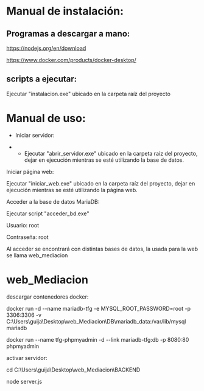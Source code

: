 # Manual de instalación:

## Programas a descargar a mano:

https://nodejs.org/en/download

https://www.docker.com/products/docker-desktop/

## scripts a ejecutar:

Ejecutar "instalacion.exe" ubicado en la carpeta raíz del proyecto

# Manual de uso:

 - Iniciar servidor:

 - - Ejecutar "abrir_servidor.exe" ubicado en la carpeta raíz del proyecto, dejar en ejecución mientras se esté utilizando la base de datos.

Iniciar página web:

Ejecutar "iniciar_web.exe" ubicado en la carpeta raíz del proyecto, dejar en ejecución mientras se esté utilizando la página web.

Acceder a la base de datos MariaDB:

Ejecutar script "acceder_bd.exe"

Usuario: root

Contraseña: root

Al acceder se encontrará con distintas bases de datos, la usada para la web se llama web_mediacion

# web_Mediacion

descargar contenedores docker:

docker run -d --name mariadb-tfg -e MYSQL_ROOT_PASSWORD=root -p 3306:3306 -v C:\Users\guija\Desktop\web_Mediacion\DB\mariadb_data:/var/lib/mysql mariadb

docker run --name tfg-phpmyadmin -d --link mariadb-tfg:db -p 8080:80 phpmyadmin

activar servidor:

cd C:\Users\guija\Desktop\web_Mediacion\BACKEND

node server.js
